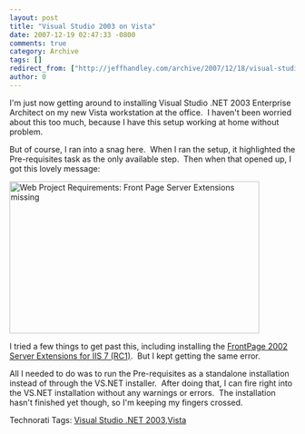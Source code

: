 ```yaml
---
layout: post
title: "Visual Studio 2003 on Vista"
date: 2007-12-19 02:47:33 -0800
comments: true
category: Archive
tags: []
redirect_from: ["http://jeffhandley.com/archive/2007/12/18/visual-studio-2003-on-vista"]
author: 0
---
```

<!-- more -->
<p>I'm just now getting around to installing Visual Studio .NET 2003 Enterprise Architect on my new Vista workstation at the office.  I haven't been worried about this too much, because I have this setup working at home without problem.</p>  <p>But of course, I ran into a snag here.  When I ran the setup, it highlighted the Pre-requisites task as the only available step.  Then when that opened up, I got this lovely message:</p>  <p><img style="border-right: 0px; border-top: 0px; border-left: 0px; border-bottom: 0px" height="268" alt="Web Project Requirements: Front Page Server Extensions missing" src="http://blog.jeffhandley.com/Images/PostImages/VisualStudio2003onVista_10841/xxl16BD.tmp.jpg" width="440" border="0" /> </p>  <p>I tried a few things to get past this, including installing the <a href="http://www.iis.net/downloads/default.aspx?tabid=34&amp;g=6&amp;i=1577" target="_blank">FrontPage 2002 Server Extensions for IIS 7 (RC1)</a>.  But I kept getting the same error.</p>  <p>All I needed to do was to run the Pre-requisites as a standalone installation instead of through the VS.NET installer.  After doing that, I can fire right into the VS.NET installation without any warnings or errors.  The installation hasn't finished yet though, so I'm keeping my fingers crossed.</p>  <div class="wlWriterSmartContent" id="scid:0767317B-992E-4b12-91E0-4F059A8CECA8:61ac27e6-f758-4796-ba0b-d1e92f5bd96c" style="padding-right: 0px; display: inline; padding-left: 0px; padding-bottom: 0px; margin: 0px; padding-top: 0px">Technorati Tags: <a href="http://technorati.com/tags/Visual%20Studio%20.NET%202003" rel="tag">Visual Studio .NET 2003</a>,<a href="http://technorati.com/tags/Vista" rel="tag">Vista</a></div>

